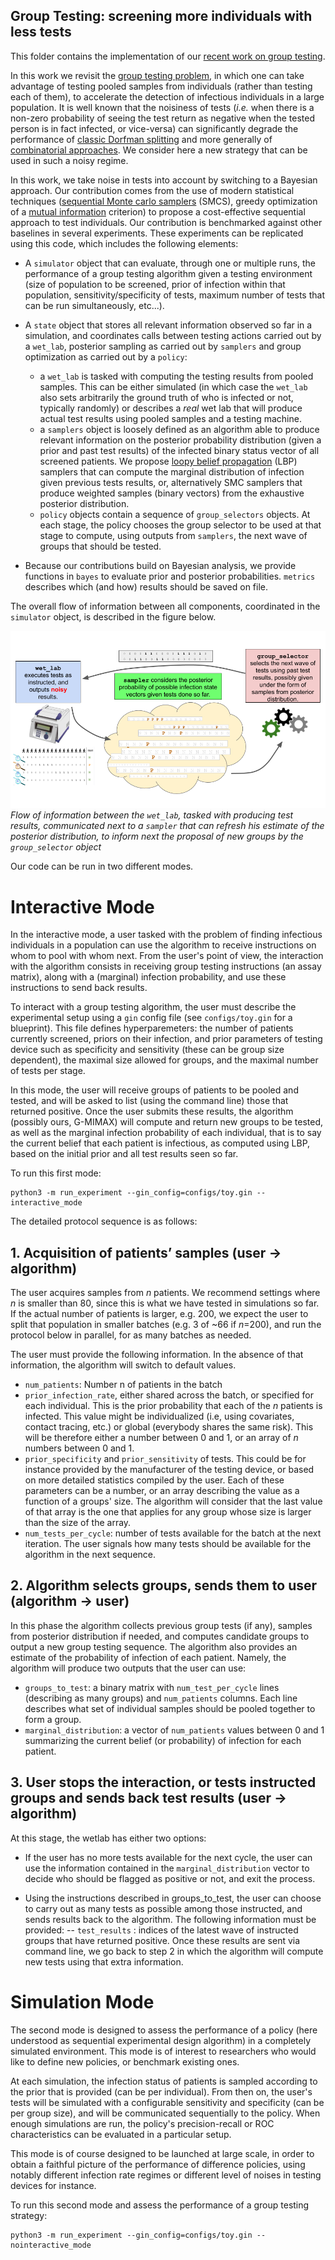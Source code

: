 ## Group Testing: screening more individuals with less tests

This folder contains the implementation of our [recent work on group testing](https://arxiv.org/abs/2004.12508).

In this work we revisit the [group testing problem](https://en.wikipedia.org/wiki/Group_testing), in which one can take advantage of testing pooled samples from individuals (rather than testing each of them), to accelerate the detection of infectious individuals in a large population. It is well known that the noisiness of tests (*i.e.* when there is a non-zero probability of seeing the test return as negative when the tested person is in fact infected, or vice-versa) can significantly degrade the performance of [classic Dorfman splitting](https://en.wikipedia.org/wiki/Group_testing#Invention_and_initial_progress) and more generally of [combinatorial approaches](https://en.wikipedia.org/wiki/Group_testing#Combinatorial_group_testing). We consider here a new strategy that can be used in such a noisy regime.

In this work, we take noise in tests into account by switching to a Bayesian approach. Our contribution comes from the use of modern statistical techniques ([sequential Monte carlo samplers](https://en.wikipedia.org/wiki/Particle_filter) (SMCS), greedy optimization of a [mutual information](https://en.wikipedia.org/wiki/Mutual_information) criterion) to propose a cost-effective sequential approach to test individuals. Our contribution is benchmarked against other baselines in several experiments. These experiments can be replicated using this code, which includes the following elements:

- A `simulator` object that can evaluate, through one or multiple runs, the performance of a group testing algorithm given a testing environment (size of population to be screened, prior of infection within that population, sensitivity/specificity of tests, maximum number of tests that can be run simultaneously, etc...).

- A `state` object that stores all relevant information observed so far in a simulation, and coordinates calls between testing actions carried out by a `wet_lab`, posterior sampling as carried out by `samplers` and group optimization as carried out by a `policy`:
  -  a `wet_lab` is tasked with computing the testing results from pooled samples. This can be either simulated (in which case the `wet_lab` also sets arbitrarily the ground truth of who is infected or not, typically randomly) or describes a *real* wet lab that will produce actual test results using pooled samples and a testing machine.
  - a `samplers` object is loosely defined as an algorithm able to produce relevant information on the posterior probability distribution (given a prior and past test results) of the infected binary status vector of all screened patients. We propose [loopy belief propagation](https://en.wikipedia.org/wiki/Belief_propagation) (LBP) samplers that can compute the marginal distribution of infection given previous tests results, or, alternatively SMC samplers that produce weighted samples (binary vectors) from the exhaustive posterior distribution.
  - `policy` objects contain a sequence of `group_selectors` objects. At each stage, the policy chooses the group selector to be used at that stage to compute, using outputs from `samplers`, the next wave of groups that should be tested.

- Because our contributions build on Bayesian analysis, we provide functions in `bayes` to evaluate prior and posterior probabilities. `metrics` describes which (and how) results should be saved on file.

The overall flow of information between all components, coordinated in the `simulator` object, is described in the figure below.

![Overall flow](./images/schema_github_grouptesting.png)
*Flow of information between the `wet_lab`, tasked with producing test results, communicated next to a `sampler` that can refresh his estimate of the posterior distribution, to inform next the proposal of new groups by the `group_selector` object*

Our code can be run in two different modes.

# Interactive Mode 
In the interactive mode, a user tasked with the problem of finding infectious individuals in a population can use the algorithm to receive instructions on whom to pool with whom next. From the user's point of view, the interaction with the algorithm consists in receiving group testing instructions (an assay matrix), along with a (marginal) infection probability, and use these instructions to send back results.

To interact with a group testing algorithm, the user must describe the experimental setup using a `gin` config file (see `configs/toy.gin` for a blueprint). This file defines hyperparemeters: the number of patients currently screened, priors on their infection, and prior parameters of testing device such as specificity and sensitivity (these can be group size dependent), the maximal size allowed for groups, and the maximal number of tests per stage.

In this mode, the user will receive groups of patients to be pooled and tested, and will be asked to list (using the command line) those that returned positive. Once the user submits these results, the algorithm (possibly ours, G-MIMAX) will compute and return new groups to be tested, as well as the marginal infection probability of each individual, that is to say the current belief that each patient is infectious, as computed using LBP, based on the initial prior and all test results seen so far.

To run this first mode:
```
python3 -m run_experiment --gin_config=configs/toy.gin --interactive_mode
```

The detailed protocol sequence is as follows:

## 1. Acquisition of patients’ samples (user → algorithm) 

The user acquires samples from *n* patients. We recommend settings where *n* is smaller than 80, since this is what we have tested in simulations so far. If the actual number of patients is larger, e.g. 200, we expect the user to split that population in smaller batches (e.g. 3 of ~66 if *n*=200), and run the protocol below in parallel, for as many batches as needed.

The user must provide the following information. In the absence of that information, the algorithm will switch to default values.
- `num_patients`: Number n of patients in the batch 
- `prior_infection_rate`, either shared across the batch, or specified for each individual. This is the prior probability that each of the *n* patients is infected. This value might be individualized (i.e, using covariates, contact tracing, etc.) or global (everybody shares the same risk). This will be therefore either a number between 0 and 1, or an array of *n* numbers between 0 and 1.
- `prior_specificity` and `prior_sensitivity` of tests. This could be for instance provided by the manufacturer of the testing device, or based on more detailed statistics compiled by the user. Each of these parameters can be a number, or an array describing the value as a function of a groups' size. The algorithm will consider that the last value of that array is the one that applies for any group whose size is larger than the size of the array.
- `num_tests_per_cycle`: number of tests available for the batch at the next iteration. The user signals how many tests should be available for the algorithm in the next sequence. 

## 2. Algorithm selects groups, sends them to user (algorithm → user)

In this phase the algorithm collects previous group tests (if any), samples from posterior distribution if needed, and computes candidate groups to output a new group testing sequence. The algorithm also provides an estimate of the probability of infection of each patient. Namely, the algorithm will produce two outputs that the user can use:
- `groups_to_test`: a binary matrix with `num_test_per_cycle` lines (describing as many groups) and `num_patients` columns. Each line describes what set of individual samples should be pooled together to form a group.
- `marginal_distribution`: a vector of `num_patients` values between 0 and 1 summarizing the current belief (or probability) of infection for each patient.

## 3. User stops the interaction, or tests instructed groups and sends back test results (user → algorithm)

At this stage, the wetlab has either two options:
- If the user has no more tests available for the next cycle, the user can use the information contained in the  `marginal_distribution` vector to decide who should be flagged as positive or not, and exit the process.

- Using the instructions described in groups_to_test, the user can choose to carry out as many tests as possible among those instructed, and sends results back to the algorithm. The following information must be provided:
-- `test_results` : indices of the latest wave of instructed groups that have returned positive.
Once these results are sent via command line, we go back to step 2 in which the algorithm will compute new tests using that extra information.


# Simulation Mode 

The second mode is designed to assess the performance of a policy (here understood as sequential experimental design algorithm) in a completely simulated environment. This mode is of interest to researchers who would like to define new policies, or benchmark existing ones.

At each simulation, the infection status of patients is sampled according to the prior that is provided (can be per individual). From then on, the user's tests will be simulated with a configurable sensitivity and specificity (can be per group size), and will be communicated sequentially to the policy. When enough simulations are run, the policy's precision-recall or ROC characteristics can be evaluated in a particular setup.

This mode is of course designed to be launched at large scale, in order to obtain a faithful picture of the performance of difference policies, using notably different infection rate regimes or different level of noises in testing devices for instance.

To run this second mode and assess the performance of a group testing strategy:
```
python3 -m run_experiment --gin_config=configs/toy.gin --nointeractive_mode
```
